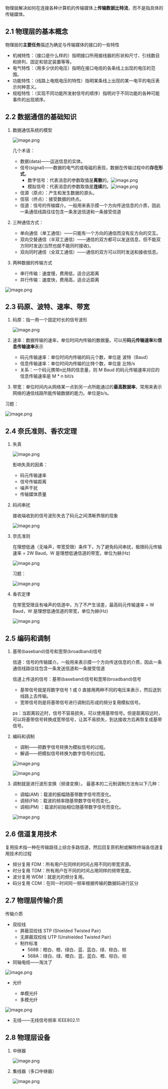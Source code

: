 
物理层解决如何在连接各种计算机的传输媒体上**传输数据比特流**，而不是指具体的传输媒体。

## 2.1 物理层的基本概念

物理层的**主要任务**描述为确定与传输媒体的接口的一些特性

- 机械特性：（接口是什么样的）指明接口所用接线器的形状和尺寸、引线数目和排列、固定和锁定装置等等。
- 电气特性：（用多少伏的电压）指明在接口电缆的各条线上出现的电压的范围。
- 功能特性：（线路上电瓶电压的特性）指明某条线上出现的某一电平的电压表示何种意义。
- 规程特性：（实现不同功能所发射信号的顺序）指明对于不同功能的各种可能事件的出现顺序。

## 2.2 数据通信的基础知识

1. 数据通信系统的模型


    ![image.png](https://p9-juejin.byteimg.com/tos-cn-i-k3u1fbpfcp/635743c0841445078bd362065e5e793f~tplv-k3u1fbpfcp-watermark.image)

    几个术语：

    - 数据(data)——运送信息的实体。
    - 信号(signal)——数据的电气的或电磁的表现，数据在传输过程中的**存在形式**。
      - 数字信号：代表消息的参数取值是**离散**的。![image.png](https://p6-juejin.byteimg.com/tos-cn-i-k3u1fbpfcp/4a3dea7e30934009b8b2833c1153f3b1~tplv-k3u1fbpfcp-watermark.image)
      - 模拟信号：代表消息的参数取值是**连续**的。![image.png](https://p6-juejin.byteimg.com/tos-cn-i-k3u1fbpfcp/dbbfcc7e36eb415ab0203dea06150ffb~tplv-k3u1fbpfcp-watermark.image)
    - 信源（原点）：产生和发生数据的源头。
    - 信宿（终点）：接受数据的终点。
    - 信道：信号的传输媒介。一般用来表示摸一个方向传送信息的介质，因此一条通信线路往往包含一条发送信道和一条接受信道







2. 三种通信方式：

    - 单向通信（单工通信）——只能有一个方向的通信而没有反方向的交互。
    - 双向交替通信（半双工通信）——通信的双方都可以发送信息，但不能双方同时发送(当然也就不能同时接收)。
    - 双向同时通信（全双工通信）——通信的双方可以同时发送和接收信息。



3. 两种数据的传输方式

    - 串行传输：速度慢，费用低，适合远距离
    - 并行传输：速度快，费用高，适合近距离


![image.png](https://p1-juejin.byteimg.com/tos-cn-i-k3u1fbpfcp/320e6fd162d14631a4895c0b4414fb29~tplv-k3u1fbpfcp-watermark.image)



## 2.3 码原、波特、速率、带宽

1. 码原：指一用一个固定时长的信号波形


    ![image.png](https://p6-juejin.byteimg.com/tos-cn-i-k3u1fbpfcp/9624aa7bf23f4b3a9393c1029abf072a~tplv-k3u1fbpfcp-watermark.image)



2. 速率：数据传输的速率，单位时间内传输的数据量。可以用**码元传输速率**和**信息传输速率**表示

    - 码元传输速率：单位时间内传输的码元个数，单位是 波特（Baud）
    - 信息传输速率：单位时间内传输的比特个数，单位是 比特/s
    - 关系：一个码元携带n比特的信息量，则 M Baud 的码元传输速率对应的信息传输速率是 M * n bit/s



3. 带宽：单位时间内从网络某一点到另一点所能通过的**最高数据率**，常用来表示网络的通信线路所能传输数据的能力。单位是b/s。



习题：

![image.png](https://p1-juejin.byteimg.com/tos-cn-i-k3u1fbpfcp/8c551ce573334e6a8e398435940c91f6~tplv-k3u1fbpfcp-watermark.image)



## 2.4 奈氏准则、香农定理

1. 失真


    ![image.png](https://p3-juejin.byteimg.com/tos-cn-i-k3u1fbpfcp/dca63d43c3b849678878a15ccf2c3a38~tplv-k3u1fbpfcp-watermark.image)

    影响失真的因素：

    - 码元传输速率
    - 信号传输距离
    - 噪声干扰
    - 传输媒体质量



2. 码间串扰

    接收端收到的信号波形失去了码元之间清晰界限的现象

    ![image.png](https://p9-juejin.byteimg.com/tos-cn-i-k3u1fbpfcp/1fa02082d208406f8993a899347a906d~tplv-k3u1fbpfcp-watermark.image)


3. 奈氏准则

    在理想低通（无噪声，带宽受限）条件下，为了避免码间串扰，极限码元传输速率 = 2W Baud，W 是理想低通信道的带宽，单位为赫(Hz)

    ![image.png](https://p3-juejin.byteimg.com/tos-cn-i-k3u1fbpfcp/4dc497ba618a4b178dc94202f091dec0~tplv-k3u1fbpfcp-watermark.image)

    习题：


    ![image.png](https://p3-juejin.byteimg.com/tos-cn-i-k3u1fbpfcp/e47e775a3d43483f8f8553e0f2803cdb~tplv-k3u1fbpfcp-watermark.image)



4. 香农定律

    在带宽受限且有噪声的信道中，为了不产生误差，最高码元传输速率 = W Baud，W 是理想低通信道的带宽，单位为赫(Hz)


    ![image.png](https://p3-juejin.byteimg.com/tos-cn-i-k3u1fbpfcp/5dfff607106b4eab9ed665dd63d36194~tplv-k3u1fbpfcp-watermark.image)



## 2.5 编码和调制

1. 基带(baseband)信号和宽带(broadband)信号

    信道：信号的传输媒介。一般用来表示摸一个方向传送信息的介质，因此一条通信线路往往包含一条发送信道和一条接受信道

    信道上传送的信号：基带(baseband)信号和宽带(broadband)信号

    - 基带信号就是将数字信号 1 或 0 直接用两种不同的电压来表示，然后送到线路上去传输。
    - 宽带信号则是将基带信号进行调制后形成的频分复用模拟信号。

    ps：当距离较近时，信号不容易损失，可以使用基带信号。但是距离较远时，可以将基带信号转换成宽带信号，让其不易损失，到达接收方后再恢复成基带信号。



2. 编码和调制

    - 调制——把数字信号转换为模拟信号的过程。
    - 解调——把模拟信号转换为数字信号的过程。

    ![image.png](https://p6-juejin.byteimg.com/tos-cn-i-k3u1fbpfcp/80ee452730d14802a80c1025a8c7f158~tplv-k3u1fbpfcp-watermark.image)


    ![image.png](https://p6-juejin.byteimg.com/tos-cn-i-k3u1fbpfcp/0224497a198241409bb8d345f4ee25d5~tplv-k3u1fbpfcp-watermark.image)



3. 调制就是进行波形变换（频谱变换）。 最基本的二元制调制方法有以下几种：

    - 调幅(AM)：载波的振幅随基带数字信号而变化。
    - 调频(FM)：载波的频率随基带数字信号而变化。
    - 调相(PM) ：载波的初始相位随基带数字信号而变化。


    ![image.png](https://p1-juejin.byteimg.com/tos-cn-i-k3u1fbpfcp/01973982c23743ac9bcf92c18a4ac51a~tplv-k3u1fbpfcp-watermark.image)


## 2.6 信道复用技术

复用技术指一种在传输路径上综合多路信道，然后回复原机制或解除终端各信道复用技术的过程

- 频分复用 FDM：所有用户在同样的时间占用不同的带宽资源。
- 时分复用 TDM：所有用户在不同的时间占用同样的频带宽度。
- 波分复用 WDM：就是光的频分复用。
- 码分复用 CDM：在同一时间同一频率根据传输的数据码进行区分



## 2.7 物理层传输介质

传输介质

- 双绞线
  - 屏蔽双绞线 STP (Shielded Twisted Pair)
  - 无屏蔽双绞线 UTP (Unshielded Twisted Pair)
  - 制作标准
    - 568B：橙白、橙、绿白、蓝、蓝白、绿、棕白、棕
    - 568A：绿白、绿、橙白、蓝、蓝白、橙、棕白、棕
- 同轴电缆——淘汰了

![image.png](https://p3-juejin.byteimg.com/tos-cn-i-k3u1fbpfcp/f5a740259c164cc192d612216643aa5a~tplv-k3u1fbpfcp-watermark.image)

- 光纤

  - 单模光纤
  - 多模光纤


![image.png](https://p6-juejin.byteimg.com/tos-cn-i-k3u1fbpfcp/1159063a31874cc7a42787ca7e92017c~tplv-k3u1fbpfcp-watermark.image)

- 无线——无线信号频率 IEEE802.11


## 2.8 物理层设备

1. 中继器

    ![image.png](https://p1-juejin.byteimg.com/tos-cn-i-k3u1fbpfcp/250cc7d8b65148359fb53008b42d249f~tplv-k3u1fbpfcp-watermark.image)

2. 集线器（多口中继器）

    ![image.png](https://p6-juejin.byteimg.com/tos-cn-i-k3u1fbpfcp/87260b3b8c234f2fa5af3e6d0b9fd0b9~tplv-k3u1fbpfcp-watermark.image)
